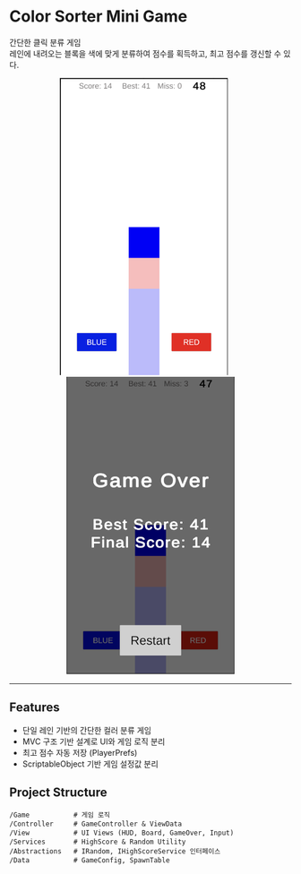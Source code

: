 # Color Sorter Mini Game

간단한 클릭 분류 게임  
레인에 내려오는 블록을 색에 맞게 분류하여 점수를 획득하고, 최고 점수를 갱신할 수 있다.

<div align="center">
  <img src="Images/GamePlay.png" width="300" style="margin-right: 24px;" />
  <img src="Images/GameOver.png" width="300" />
</div>


---

## Features

- 단일 레인 기반의 간단한 컬러 분류 게임
- MVC 구조 기반 설계로 UI와 게임 로직 분리
- 최고 점수 자동 저장 (PlayerPrefs)
- ScriptableObject 기반 게임 설정값 분리

## Project Structure

```plaintext
/Game           # 게임 로직
/Controller     # GameController & ViewData
/View           # UI Views (HUD, Board, GameOver, Input)
/Services       # HighScore & Random Utility
/Abstractions   # IRandom, IHighScoreService 인터페이스
/Data           # GameConfig, SpawnTable
